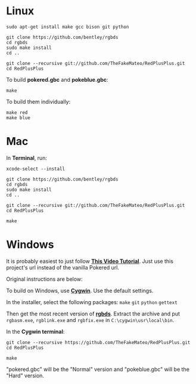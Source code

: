 # Linux

	sudo apt-get install make gcc bison git python

	git clone https://github.com/bentley/rgbds
	cd rgbds
	sudo make install
	cd ..

	git clone --recursive git://github.com/TheFakeMateo/RedPlusPlus.git
	cd RedPlusPlus

To build **pokered.gbc** and **pokeblue.gbc**:

	make

To build them individually:

	make red
	make blue


# Mac

In **Terminal**, run:

	xcode-select --install

	git clone https://github.com/bentley/rgbds
	cd rgbds
	sudo make install
	cd ..

	git clone --recursive git://github.com/TheFakeMateo/RedPlusPlus.git
	cd RedPlusPlus

	make



# Windows

It is probably easiest to just follow [**This Video Tutorial**](https://www.youtube.com/watch?v=fYytG7IUUWg).
Just use this project's url instead of the vanilla Pokered url.


Original instructions are below:

To build on Windows, use [**Cygwin**](http://cygwin.com/install.html). Use the default settings.

In the installer, select the following packages: `make` `git` `python` `gettext`

Then get the most recent version of [**rgbds**](https://github.com/bentley/rgbds/releases/).
Extract the archive and put `rgbasm.exe`, `rgblink.exe` and `rgbfix.exe` in `C:\cygwin\usr\local\bin`.

In the **Cygwin terminal**:

	git clone --recursive https://github.com/TheFakeMateo/RedPlusPlus.git
	cd RedPlusPlus

	make
	
"pokered.gbc" will be the "Normal" version and "pokeblue.gbc" will be the "Hard" version.
